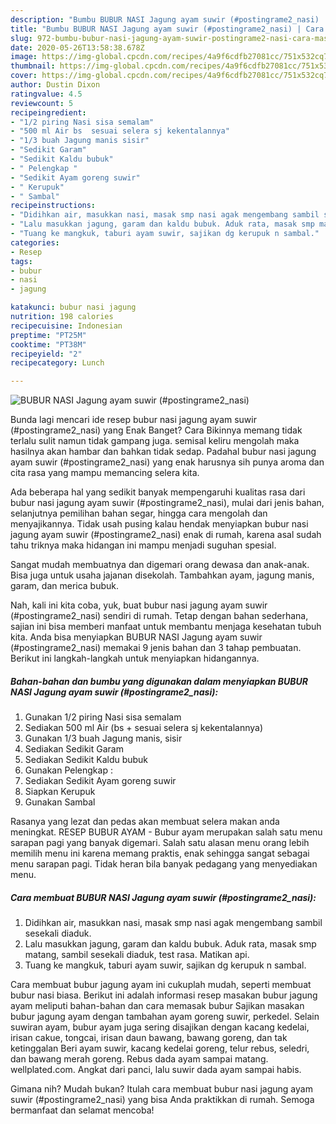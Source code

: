 ```yaml
---
description: "Bumbu BUBUR NASI Jagung ayam suwir (#postingrame2_nasi) | Cara Masak BUBUR NASI Jagung ayam suwir (#postingrame2_nasi) Yang Menggugah Selera"
title: "Bumbu BUBUR NASI Jagung ayam suwir (#postingrame2_nasi) | Cara Masak BUBUR NASI Jagung ayam suwir (#postingrame2_nasi) Yang Menggugah Selera"
slug: 972-bumbu-bubur-nasi-jagung-ayam-suwir-postingrame2-nasi-cara-masak-bubur-nasi-jagung-ayam-suwir-postingrame2-nasi-yang-menggugah-selera
date: 2020-05-26T13:58:38.678Z
image: https://img-global.cpcdn.com/recipes/4a9f6cdfb27081cc/751x532cq70/bubur-nasi-jagung-ayam-suwir-postingrame2_nasi-foto-resep-utama.jpg
thumbnail: https://img-global.cpcdn.com/recipes/4a9f6cdfb27081cc/751x532cq70/bubur-nasi-jagung-ayam-suwir-postingrame2_nasi-foto-resep-utama.jpg
cover: https://img-global.cpcdn.com/recipes/4a9f6cdfb27081cc/751x532cq70/bubur-nasi-jagung-ayam-suwir-postingrame2_nasi-foto-resep-utama.jpg
author: Dustin Dixon
ratingvalue: 4.5
reviewcount: 5
recipeingredient:
- "1/2 piring Nasi sisa semalam"
- "500 ml Air bs  sesuai selera sj kekentalannya"
- "1/3 buah Jagung manis sisir"
- "Sedikit Garam"
- "Sedikit Kaldu bubuk"
- " Pelengkap "
- "Sedikit Ayam goreng suwir"
- " Kerupuk"
- " Sambal"
recipeinstructions:
- "Didihkan air, masukkan nasi, masak smp nasi agak mengembang sambil sesekali diaduk."
- "Lalu masukkan jagung, garam dan kaldu bubuk. Aduk rata, masak smp matang, sambil sesekali diaduk, test rasa. Matikan api."
- "Tuang ke mangkuk, taburi ayam suwir, sajikan dg kerupuk n sambal."
categories:
- Resep
tags:
- bubur
- nasi
- jagung

katakunci: bubur nasi jagung 
nutrition: 198 calories
recipecuisine: Indonesian
preptime: "PT25M"
cooktime: "PT38M"
recipeyield: "2"
recipecategory: Lunch

---
```



![BUBUR NASI Jagung ayam suwir (#postingrame2_nasi)](https://img-global.cpcdn.com/recipes/4a9f6cdfb27081cc/751x532cq70/bubur-nasi-jagung-ayam-suwir-postingrame2_nasi-foto-resep-utama.jpg)

Bunda lagi mencari ide resep bubur nasi jagung ayam suwir (#postingrame2_nasi) yang Enak Banget? Cara Bikinnya memang tidak terlalu sulit namun tidak gampang juga. semisal keliru mengolah maka hasilnya akan hambar dan bahkan tidak sedap. Padahal bubur nasi jagung ayam suwir (#postingrame2_nasi) yang enak harusnya sih punya aroma dan cita rasa yang mampu memancing selera kita.

Ada beberapa hal yang sedikit banyak mempengaruhi kualitas rasa dari bubur nasi jagung ayam suwir (#postingrame2_nasi), mulai dari jenis bahan, selanjutnya pemilihan bahan segar, hingga cara mengolah dan menyajikannya. Tidak usah pusing kalau hendak menyiapkan bubur nasi jagung ayam suwir (#postingrame2_nasi) enak di rumah, karena asal sudah tahu triknya maka hidangan ini mampu menjadi suguhan spesial.

Sangat mudah membuatnya dan digemari orang dewasa dan anak-anak. Bisa juga untuk usaha jajanan disekolah. Tambahkan ayam, jagung manis, garam, dan merica bubuk.


Nah, kali ini kita coba, yuk, buat bubur nasi jagung ayam suwir (#postingrame2_nasi) sendiri di rumah. Tetap dengan bahan sederhana, sajian ini bisa memberi manfaat untuk membantu menjaga kesehatan tubuh kita. Anda bisa menyiapkan BUBUR NASI Jagung ayam suwir (#postingrame2_nasi) memakai 9 jenis bahan dan 3 tahap pembuatan. Berikut ini langkah-langkah untuk menyiapkan hidangannya.

<!--inarticleads1-->

##### Bahan-bahan dan bumbu yang digunakan dalam menyiapkan BUBUR NASI Jagung ayam suwir (#postingrame2_nasi):

1. Gunakan 1/2 piring Nasi sisa semalam
1. Sediakan 500 ml Air (bs + sesuai selera sj kekentalannya)
1. Gunakan 1/3 buah Jagung manis, sisir
1. Sediakan Sedikit Garam
1. Sediakan Sedikit Kaldu bubuk
1. Gunakan  Pelengkap :
1. Sediakan Sedikit Ayam goreng suwir
1. Siapkan  Kerupuk
1. Gunakan  Sambal


Rasanya yang lezat dan pedas akan membuat selera makan anda meningkat. RESEP BUBUR AYAM - Bubur ayam merupakan salah satu menu sarapan pagi yang banyak digemari. Salah satu alasan menu orang lebih memilih menu ini karena memang praktis, enak sehingga sangat sebagai menu sarapan pagi. Tidak heran bila banyak pedagang yang menyediakan menu. 

<!--inarticleads2-->

##### Cara membuat BUBUR NASI Jagung ayam suwir (#postingrame2_nasi):

1. Didihkan air, masukkan nasi, masak smp nasi agak mengembang sambil sesekali diaduk.
1. Lalu masukkan jagung, garam dan kaldu bubuk. Aduk rata, masak smp matang, sambil sesekali diaduk, test rasa. Matikan api.
1. Tuang ke mangkuk, taburi ayam suwir, sajikan dg kerupuk n sambal.


Cara membuat bubur jagung ayam ini cukuplah mudah, seperti membuat bubur nasi biasa. Berikut ini adalah informasi resep masakan bubur jagung ayam meliputi bahan-bahan dan cara memasak bubur Sajikan masakan bubur jagung ayam dengan tambahan ayam goreng suwir, perkedel. Selain suwiran ayam, bubur ayam juga sering disajikan dengan kacang kedelai, irisan cakue, tongcai, irisan daun bawang, bawang goreng, dan tak ketinggalan Beri ayam suwir, kacang kedelai goreng, telur rebus, seledri, dan bawang merah goreng. Rebus dada ayam sampai matang. wellplated.com. Angkat dari panci, lalu suwir dada ayam sampai habis. 

Gimana nih? Mudah bukan? Itulah cara membuat bubur nasi jagung ayam suwir (#postingrame2_nasi) yang bisa Anda praktikkan di rumah. Semoga bermanfaat dan selamat mencoba!
